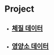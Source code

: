 # Project

* ## [체질 데이터]((https://github.com/hbyul35/Capstone-Design/blob/main/Data/bodyData.cpp))

* ## [영양소 데이터]([https://github.com/hbyul35/Capstone-Design/blob/Hanbyeol/Data/nutrientData])
